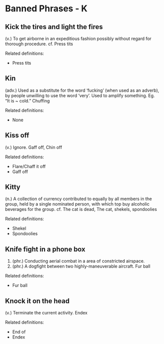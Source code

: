 # Banned Phrases - K

## Kick the tires and light the fires
(v.) To get airborne in an expeditious fashion possibly without regard for thorough procedure. cf. Press tits

Related definitions:

- Press tits

## Kin
(adv.) Used as a substitute for the word ‘fucking’ (when used as an adverb), by people unwilling to use the word ‘very’. Used to amplify something. Eg. “It is ~ cold.” Chuffing

Related definitions:

- None

## Kiss off
(v.) Ignore. Gaff off, Chin off

Related definitions:

- Flare/Chaff it off
- Gaff off

## Kitty
(n.) A collection of currency contributed to equally by all members in the group, held by a single nominated person, with which top buy alcoholic beverages for the group. cf. The cat is dead, The cat, shekels, spondoolies

Related definitions:

- Shekel
- Spondoolies

## Knife fight in a phone box

1. (phr.) Conducting aerial combat in a area of constricted airspace.
2. (phr.) A dogfight between two highly-maneuverable aircraft. Fur ball

Related definitions:

- Fur ball

## Knock it on the head
(v.) Terminate the current activity. Endex

Related definitions:

- End of
- Endex

